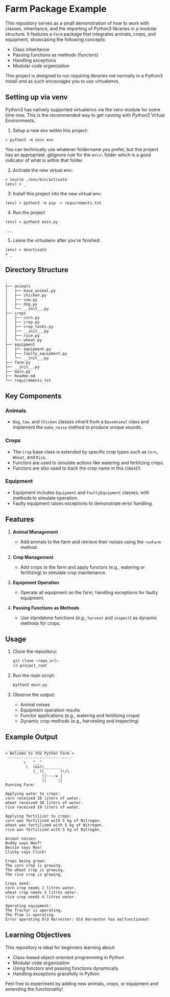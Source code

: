 
# Farm Package Example

This repository serves as a small demonstration of how to work with classes, inheritance, and the importing of Python3 libraries in a modular structure. It features a `Farm` package that integrates animals, crops, and equipment, showcasing the following concepts:

- Class inheritance
- Passing functions as methods (functors)
- Handling exceptions
- Modular code organization

This project is designed to run requiring libraries not normally in a Python3 install and as such encourages you to use virtualenvs.

## Setting up via venv

Python3 has natively supported virtualenvs via the venv module for some time now. This is the recommended way to get running with Python3 Virtual Environments.

1. Setup a new env within this project:
```
> python3 -m venv env
```

You can technically use whatever foldername you prefer, but this project has an appropriate .gitignore rule for the `en\v\` folder which is a good indicator of what is within that folder.

2. Activate the new virtual env:
```
> source ./env/bin/activate
(env) > _
```

3. Install this project into the new virtual env:
```
(env) > python3 -m pip -r requirements.txt
```

4. Run the project
```
(env) > python3 main.py

...
```

5. Leave the virtualenv after you're finished:
```
(env) > deactivate
> _
```


## Directory Structure

```
.
├── animals
│   ├── base_animal.py
│   ├── chicken.py
│   ├── cow.py
│   ├── dog.py
│   └── __init__.py
├── crops
│   ├── corn.py
│   ├── crop.py
│   ├── crop_tasks.py
│   ├── __init__.py
│   ├── rice.py
│   └── wheat.py
├── equipment
│   ├── equipment.py
│   ├── faulty_equipment.py
│   └── __init__.py
├── farm.py
├── __init__.py
├── main.py
├── Readme.md
└── requirements.txt
```

## Key Components

### Animals

- `Dog`, `Cow`, and `Chicken` classes inherit from a `BaseAnimal` class and implement the `make_noise` method to produce unique sounds.

### Crops

- The `Crop` base class is extended by specific crop types such as `Corn`, `Wheat`, and `Rice`.
- Functors are used to simulate actions like watering and fertilizing crops.
- Functors are also used to track the crop name in this class(!).

### Equipment

- Equipment includes `Equipment` and `FaultyEquipment` classes, with methods to simulate operation.
- Faulty equipment raises exceptions to demonstrate error handling.

## Features

1. **Animal Management**
   - Add animals to the farm and retrieve their noises using the `runFarm` method.

2. **Crop Management**
   - Add crops to the farm and apply functors (e.g., watering or fertilizing) to simulate crop maintenance.

3. **Equipment Operation**
   - Operate all equipment on the farm, handling exceptions for faulty equipment.

4. **Passing Functions as Methods**
   - Use standalone functions (e.g., `harvest` and `inspect`) as dynamic methods for crops.

## Usage

1. Clone the repository:
   ```bash
   git clone <repo_url>
   cd project_root
   ```

2. Run the main script:
   ```bash
   python3 main.py
   ```

3. Observe the output:
   - Animal noises
   - Equipment operation results
   - Functor applications (e.g., watering and fertilizing crops)
   - Dynamic crop methods (e.g., harvesting and inspecting)

## Example Output

```
 ____________________________
< Welcome to the Python Farm >
 ----------------------------
        \   ^__^
         \  (oo)\_______
            (__)\       )\/\
                ||----w |
                ||     ||
Running Farm:

Applying water to crops:
corn received 10 liters of water.
wheat received 10 liters of water.
rice received 10 liters of water.

Applying fertilizer to crops:
corn was fertilized with 5 kg of Nitrogen.
wheat was fertilized with 5 kg of Nitrogen.
rice was fertilized with 5 kg of Nitrogen.

Animal noises:
Buddy says Woof!
Bessie says Moo!
Clucky says Cluck!

Crops being grown:
The corn crop is growing.
The wheat crop is growing.
The rice crop is growing.

Crops need:
corn crop needs 2 litres water.
wheat crop needs 3 litres water.
rice crop needs 4 litres water.

Operating equipment:
The Tractor is operating.
The Plow is operating.
Error operating Old Harvester: Old Harvester has malfunctioned!
```

## Learning Objectives

This repository is ideal for beginners learning about:
- Class-based object-oriented programming in Python
- Modular code organization
- Using functors and passing functions dynamically
- Handling exceptions gracefully in Python

Feel free to experiment by adding new animals, crops, or equipment and extending the functionality!


